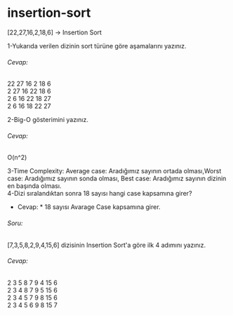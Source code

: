 # insertion-sort
[22,27,16,2,18,6] -> Insertion Sort  

1-Yukarıda verilen dizinin sort türüne göre aşamalarını yazınız.  
###### Cevap:
22 27 16 2 18 6  
2 27 16 22 18 6  
2 6 16 22 18 27  
2 6 16 18 22 27  

2-Big-O gösterimini yazınız.
###### Cevap:
O(n^2)

3-Time Complexity: Average case: Aradığımız sayının ortada olması,Worst case: Aradığımız sayının sonda olması, Best case: Aradığımız sayının dizinin en başında olması.  
4-Dizi sıralandıktan sonra 18 sayısı hangi case kapsamına girer?  
* Cevap: *
18 sayısı Avarage Case kapsamına girer.  

      
###### Soru: 
[7,3,5,8,2,9,4,15,6] dizisinin Insertion Sort'a göre ilk 4 adımını yazınız.  
###### Cevap:
2 3 5 8 7 9 4 15 6  
2 3 4 8 7 9 5 15 6  
2 3 4 5 7 9 8 15 6  
2 3 4 5 6 9 8 15 7  

